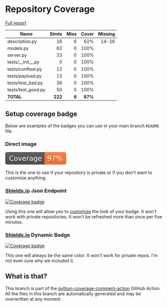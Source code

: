 # Repository Coverage

[Full report](https://htmlpreview.github.io/?https://github.com/mentix02/educhamp/blob/python-coverage-comment-action-data/htmlcov/index.html)

| Name                  |    Stmts |     Miss |   Cover |   Missing |
|---------------------- | -------: | -------: | ------: | --------: |
| description.py        |       16 |        6 |     62% |     14-26 |
| models.py             |       62 |        0 |    100% |           |
| server.py             |       33 |        0 |    100% |           |
| tests/\_\_init\_\_.py |        0 |        0 |    100% |           |
| tests/conftest.py     |       12 |        0 |    100% |           |
| tests/payload.py      |       13 |        0 |    100% |           |
| tests/test\_bad.py    |       36 |        0 |    100% |           |
| tests/test\_good.py   |       50 |        0 |    100% |           |
|             **TOTAL** |  **222** |    **6** | **97%** |           |


## Setup coverage badge

Below are examples of the badges you can use in your main branch `README` file.

### Direct image

[![Coverage badge](https://raw.githubusercontent.com/mentix02/educhamp/python-coverage-comment-action-data/badge.svg)](https://htmlpreview.github.io/?https://github.com/mentix02/educhamp/blob/python-coverage-comment-action-data/htmlcov/index.html)

This is the one to use if your repository is private or if you don't want to customize anything.

### [Shields.io](https://shields.io) Json Endpoint

[![Coverage badge](https://img.shields.io/endpoint?url=https://raw.githubusercontent.com/mentix02/educhamp/python-coverage-comment-action-data/endpoint.json)](https://htmlpreview.github.io/?https://github.com/mentix02/educhamp/blob/python-coverage-comment-action-data/htmlcov/index.html)

Using this one will allow you to [customize](https://shields.io/endpoint) the look of your badge.
It won't work with private repositories. It won't be refreshed more than once per five minutes.

### [Shields.io](https://shields.io) Dynamic Badge

[![Coverage badge](https://img.shields.io/badge/dynamic/json?color=brightgreen&label=coverage&query=%24.message&url=https%3A%2F%2Fraw.githubusercontent.com%2Fmentix02%2Feduchamp%2Fpython-coverage-comment-action-data%2Fendpoint.json)](https://htmlpreview.github.io/?https://github.com/mentix02/educhamp/blob/python-coverage-comment-action-data/htmlcov/index.html)

This one will always be the same color. It won't work for private repos. I'm not even sure why we included it.

## What is that?

This branch is part of the
[python-coverage-comment-action](https://github.com/marketplace/actions/python-coverage-comment)
GitHub Action. All the files in this branch are automatically generated and may be
overwritten at any moment.